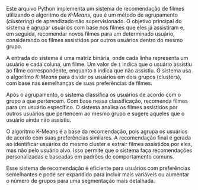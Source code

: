 Este arquivo Python implementa um sistema de recomendação de filmes utilizando o algoritmo de *K-Means*, que é um método de agrupamento (*clustering*) de aprendizado não supervisionado. O objetivo principal do sistema é agrupar usuários com base nos filmes que eles já assistiram e, em seguida, recomendar novos filmes para um determinado usuário, considerando os filmes assistidos por outros usuários dentro do mesmo grupo.

A entrada do sistema é uma matriz binária, onde cada linha representa um usuário e cada coluna, um filme. Um valor de `1` indica que o usuário assistiu ao filme correspondente, enquanto `0` indica que não assistiu. O sistema usa o algoritmo *K-Means* para dividir os usuários em dois grupos (clusters), com base nas semelhanças de suas preferências de filmes.

Após o agrupamento, o sistema classifica os usuários de acordo com o grupo a que pertencem. Com base nessa classificação, recomenda filmes para um usuário específico. O sistema analisa os filmes assistidos por outros usuários que pertencem ao mesmo grupo e sugere aqueles que o usuário ainda não assistiu.

O algoritmo K-Means é a base da recomendação, pois agrupa os usuários de acordo com suas preferências similares. A recomendação final é gerada ao identificar usuários do mesmo cluster e extrair filmes assistidos por eles, mas não pelo usuário alvo. Isso permite que o sistema faça recomendações personalizadas e baseadas em padrões de comportamento comuns.

Esse sistema de recomendação é eficiente para usuários com preferências semelhantes e pode ser expandido para incluir mais variáveis ou aumentar o número de grupos para uma segmentação mais detalhada.